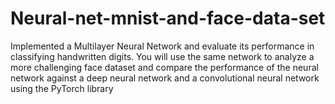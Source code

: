 # Neural-net-mnist-and-face-data-set
Implemented a Multilayer Neural Network and evaluate its performance in classifying handwritten digits. You will use the same network to analyze a more challenging face dataset and compare the performance of the neural network against a deep neural network and a convolutional neural network using the PyTorch library
